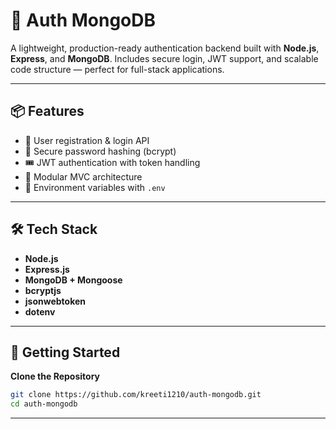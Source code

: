 # 🔐 Auth MongoDB

A lightweight, production-ready authentication backend built with **Node.js**, **Express**, and **MongoDB**. Includes secure login, JWT support, and scalable code structure — perfect for full-stack applications.

---

## 📦 Features

- 🔑 User registration & login API
- 🧂 Secure password hashing (bcrypt)
- 🎟️ JWT authentication with token handling
- 🧱 Modular MVC architecture
- 🌿 Environment variables with `.env`

---

## 🛠️ Tech Stack

- **Node.js**
- **Express.js**
- **MongoDB + Mongoose**
- **bcryptjs**
- **jsonwebtoken**
- **dotenv**


---

## 🚀 Getting Started

 **Clone the Repository**

   ```bash
   git clone https://github.com/kreeti1210/auth-mongodb.git
   cd auth-mongodb
   ```
---
